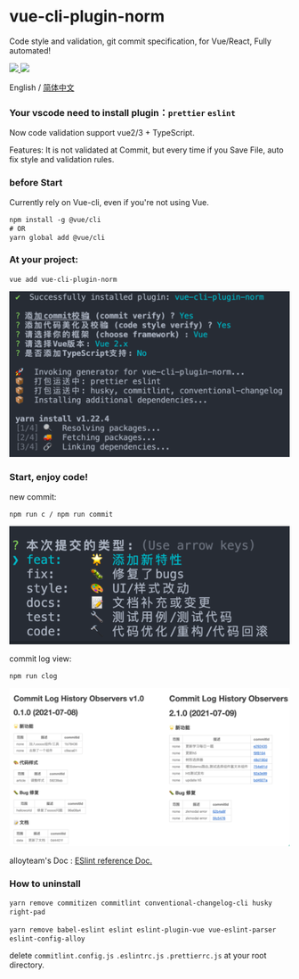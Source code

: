 # vue-cli-plugin-norm

Code style and validation, git commit specification, for Vue/React, Fully automated!

  <a href="https://www.npmjs.org/package/vue-cli-plugin-norm">
    <img src="https://img.shields.io/npm/v/vue-cli-plugin-norm.svg">
  </a>

  <a href="https://npmcharts.com/compare/vue-cli-plugin-norm?minimal=true">
    <img src="http://img.shields.io/npm/dm/vue-cli-plugin-norm.svg">
  </a>

English / [简体中文](./README.zh-CN.md)

### Your vscode need to install plugin：`prettier` `eslint`

Now code validation support vue2/3 + TypeScript.

Features: It is not validated at Commit, but every time if you Save File, auto fix style and validation rules.

### before Start

Currently rely on Vue-cli, even if you're not using Vue.

```
npm install -g @vue/cli
# OR
yarn global add @vue/cli
```

### At your project:

```
vue add vue-cli-plugin-norm
```

![](./images/install.png)

### Start, enjoy code!

new commit:

```
npm run c / npm run commit
```

![](./images/c.png)

commit log view:

```
npm run clog
```

![](./images/docs.png)

alloyteam's Doc : [ESlint reference Doc.](https://alloyteam.github.io/eslint-config-alloy/?hideOff=1)

### How to uninstall

```
yarn remove commitizen commitlint conventional-changelog-cli husky right-pad

yarn remove babel-eslint eslint eslint-plugin-vue vue-eslint-parser eslint-config-alloy
```

delete `commitlint.config.js` `.eslintrc.js` `.prettierrc.js` at your root directory.
